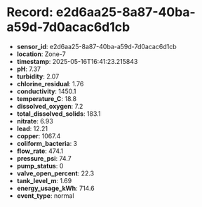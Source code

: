 # Record: e2d6aa25-8a87-40ba-a59d-7d0acac6d1cb

- **sensor_id**: e2d6aa25-8a87-40ba-a59d-7d0acac6d1cb
- **location**: Zone-7
- **timestamp**: 2025-05-16T16:41:23.215843
- **pH**: 7.37
- **turbidity**: 2.07
- **chlorine_residual**: 1.76
- **conductivity**: 1450.1
- **temperature_C**: 18.8
- **dissolved_oxygen**: 7.2
- **total_dissolved_solids**: 183.1
- **nitrate**: 6.93
- **lead**: 12.21
- **copper**: 1067.4
- **coliform_bacteria**: 3
- **flow_rate**: 474.1
- **pressure_psi**: 74.7
- **pump_status**: 0
- **valve_open_percent**: 22.3
- **tank_level_m**: 1.69
- **energy_usage_kWh**: 714.6
- **event_type**: normal